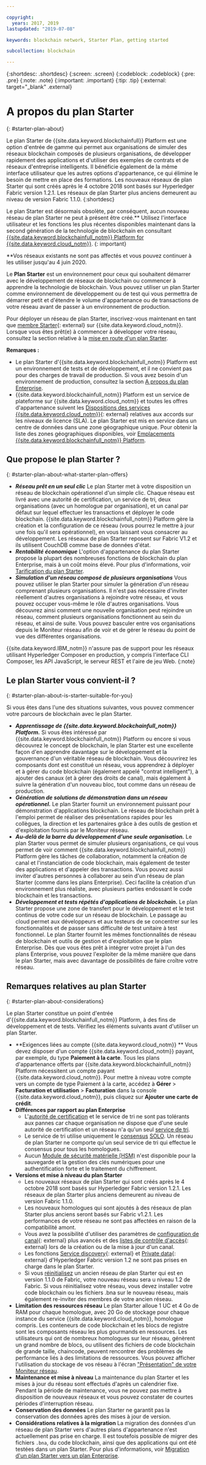 ```yaml
---

copyright:
  years: 2017, 2019
lastupdated: "2019-07-08"

keywords: blockchain network, Starter Plan, getting started

subcollection: blockchain

---
```


{:shortdesc: .shortdesc}
{:screen: .screen}
{:codeblock: .codeblock}
{:pre: .pre}
{:note: .note}
{:important: .important}
{:tip: .tip}
{:external: target="_blank" .external}

# A propos du plan Starter
{: #starter-plan-about}

Le plan Starter de {{site.data.keyword.blockchainfull}} Platform est une option d'entrée de gamme qui permet aux organisations de simuler des réseaux blockchain composés de plusieurs organisations, de développer rapidement des applications et d'utiliser des exemples de contrats et de réseaux d'entreprise intelligents. Il bénéficie également de la même interface utilisateur que les autres options d'appartenance, ce qui élimine le besoin de mettre en place des formations. Les nouveaux réseaux de plan Starter qui sont créés après le 4 octobre 2018 sont basés sur Hyperledger Fabric version 1.2.1. Les réseaux de plan Starter plus anciens demeurent au niveau de version Fabric 1.1.0.
{:shortdesc}

Le plan Starter est désormais obsolète, par conséquent, aucun nouveau réseau de plan Starter ne peut à présent être créé.** Utilisez l'interface utilisateur et les fonctions les plus récentes disponibles maintenant dans la second génération de la technologie de blockchain en consultant [{{site.data.keyword.blockchainfull_notm}} Platform for {{site.data.keyword.cloud_notm}}](/docs/services/blockchain?topic=blockchain-ibp-v2-deploy-iks).
{: important}  

**Vos réseaux existants ne sont pas affectés et vous pouvez continuer à les utiliser jusqu'au 4 juin 2020.


Le **Plan Starter** est un environnement pour ceux qui souhaitent démarrer avec le développement de réseaux de blockchain ou commencer à apprendre la technologie de blockchain. Vous pouvez utiliser un plan Starter comme environnement de développement ou de test qui vous permettra de démarrer petit et d'étendre le volume d'appartenance ou de transactions de votre réseau avant de passer à un environnement de production.

 Pour déployer un réseau de plan Starter, inscrivez-vous maintenant en tant que [membre Starter](https://cloud.ibm.com/catalog/services/ibm-blockchain-5-prod){: external} sur {{site.data.keyword.cloud_notm}}. Lorsque vous êtes prêt(e) à commencer à développer votre réseau, consultez la section relative à la [mise en route d'un plan Starter](/docs/services/blockchain?topic=blockchain-getting-started-with-starter-plan#getting-started-with-starter-plan).


**Remarques :**
- Le plan Starter d'{{site.data.keyword.blockchainfull_notm}} Platform est un environnement de tests et de développement, et il ne convient pas pour des charges de travail de production. Si vous avez besoin d'un environnement de production, consultez la section [A propos du plan Enterprise](/docs/services/blockchain?topic=blockchain-enterprise-plan-about#enterprise-plan-about).
- {{site.data.keyword.blockchainfull_notm}} Platform est un service de plateforme sur {{site.data.keyword.cloud_notm}} et toutes les offres d'appartenance suivent les [Dispositions des services {{site.data.keyword.cloud_notm}}](http://www-03.ibm.com/software/sla/sladb.nsf/sla/bm){: external} relatives aux accords sur les niveaux de licence (SLA). Le plan Starter est mis en service dans un centre de données dans une zone géographique unique. Pour obtenir la liste des zones géographiques disponibles, voir [Emplacements {{site.data.keyword.blockchainfull_notm}} Platform](/docs/services/blockchain?topic=blockchain-ibp-regions-locations#ibp-regions-locations).

## Que propose le plan Starter ?
{: #starter-plan-about-what-starter-plan-offers}

- **_Réseau prêt en un seul clic_**
    Le plan Starter met à votre disposition un réseau de blockchain opérationnel d'un simple clic. Chaque réseau est livré avec une autorité de certification, un service de tri, deux organisations (avec un homologue par organisation), et un canal par défaut sur lequel effectuer les transactions et déployer le code blockchain. {{site.data.keyword.blockchainfull_notm}} Platform gère la création et la configuration de ce réseau (vous pourrez le mettre à jour une fois qu'il sera opérationnel), en vous laissant vous consacrer au développement. Les réseaux de plan Starter reposent sur Fabric V1.2 et ils utilisent CouchDB comme base de données d'état.
- **_Rentabilité économique_**
    L'option d'appartenance du plan Starter propose la plupart des nombreuses fonctions de blockchain du plan Enterprise, mais à un coût moins élevé. Pour plus d'informations, voir [Tarification du plan Starter](/docs/services/blockchain/howto?topic=blockchain-ibp-pricing#ibp-pricing-starter-pricing).
- **_Simulation d'un réseau composé de plusieurs organisations_**
    Vous pouvez utiliser le plan Starter pour simuler la génération d'un réseau comprenant plusieurs organisations. Il n'est pas nécessaire d'inviter réellement d'autres organisations à rejoindre votre réseau, et vous pouvez occuper vous-même le rôle d'autres organisations. Vous découvrez ainsi comment une nouvelle organisation peut rejoindre un réseau, comment plusieurs organisations fonctionnent au sein du réseau, et ainsi de suite. Vous pouvez basculer entre vos organisations depuis le Moniteur réseau afin de voir et de gérer le réseau du point de vue des différentes organisations.

{{site.data.keyword.IBM_notm}} n'assure pas de support pour les réseaux utilisant Hyperledger Composer en production, y compris l'interface CLI Composer, les API JavaScript, le serveur REST et l'aire de jeu Web.
{:note}

## Le plan Starter vous convient-il ?
{: #starter-plan-about-is-starter-suitable-for-you}

Si vous êtes dans l'une des situations suivantes, vous pouvez commencer votre parcours de blockchain avec le plan Starter.
- **_Apprentissage de {{site.data.keyword.blockchainfull_notm}} Platform._**
    Si vous êtes intéressé par {{site.data.keyword.blockchainfull_notm}} Platform ou encore si vous découvrez le concept de blockchain, le plan Starter est une excellente façon d'en apprendre davantage sur le développement et la gouvernance d'un véritable réseau de blockchain. Vous découvrirez les composants dont est constitué un réseau, vous apprendrez à déployer et à gérer du code blockchain (également appelé "contrat intelligent"), à ajouter des canaux (et à gérer des droits de canal), mais également à suivre la génération d'un nouveau bloc, tout comme dans un réseau de production.
- **_Génération de solutions de démonstration dans un réseau opérationnel._**
    Le plan Starter fournit un environnement puissant pour démonstration d'applications blockchain. Le réseau de blockchain prêt à l'emploi permet de réaliser des présentations rapides pour les collègues, la direction et les partenaires grâce à des outils de gestion et d'exploitation fournis par le Moniteur réseau.
- **_Au-delà de la barre du développement d'une seule organisation._**
    Le plan Starter vous permet de simuler plusieurs organisations, ce qui vous permet de voir comment {{site.data.keyword.blockchainfull_notm}} Platform gère les tâches de collaboration, notamment la création de canal et l'instanciation de code blockchain, mais également de tester des applications et d'appeler des transactions. Vous pouvez aussi inviter d'autres personnes à collaborer au sein d'un réseau de plan Starter (comme dans les plans Enterprise). Ceci facilite la création d'un environnement plus réaliste, avec plusieurs parties endossant le code blockchain et les transactions.
- **_Développement et tests répétés d'applications de blockchain._**
    Le plan Starter propose une zone de transfert pour le développement et le test continus de votre code sur un réseau de blockchain. Le passage au cloud permet aux développeurs et aux testeurs de se concentrer sur les fonctionnalités et de passer sans difficulté de test unitaire à test fonctionnel. Le plan Starter fournit les mêmes fonctionnalités de réseau de blockchain et outils de gestion et d'exploitation que le plan Enterprise. Dès que vous êtes prêt à intégrer votre projet à l'un des plans Enterprise, vous pouvez l'exploiter de la même manière que dans le plan Starter, mais avec davantage de possibilités de faire croître votre réseau.

## Remarques relatives au plan Starter
{: #starter-plan-about-considerations}

Le plan Starter constitue un point d'entrée d'{{site.data.keyword.blockchainfull_notm}} Platform, à des fins de développement et de tests.  Vérifiez les éléments suivants avant d'utiliser un plan Starter.

- **Exigences liées au compte {{site.data.keyword.cloud_notm}} **
    Vous devez disposer d'un compte {{site.data.keyword.cloud_notm}} payant, par exemple, du type **Paiement à la carte**. Tous les plans d'appartenance offerts par {{site.data.keyword.blockchainfull_notm}} Platform nécessitent un compte payant {{site.data.keyword.cloud_notm}}. Pour mettre à niveau votre compte vers un compte de type Paiement à la carte, accédez à **Gérer** > **Facturation et utilisation** > **Facturation** dans la console {{site.data.keyword.cloud_notm}}, puis cliquez sur **Ajouter une carte de crédit**.
- **Différences par rapport au plan Enterprise**
    - L'[autorité de certification](/docs/services/blockchain?topic=blockchain-glossary#glossary-CA) et le service de tri ne sont pas tolérants aux pannes car chaque organisation ne dispose que d'une seule autorité de certification et un réseau n'a qu'un seul [service de tri](/docs/services/blockchain?topic=blockchain-glossary#glossary-orderer).
    - Le service de tri utilise uniquement le [consensus](/docs/services/blockchain?topic=blockchain-glossary#glossary-consensus) [SOLO](/docs/services/blockchain?topic=blockchain-glossary#glossary-solo). Un réseau de plan Starter ne comporte qu'un seul service de tri qui effectue le consensus pour tous les homologues.
    - Aucun [Module de sécurité matérielle (HSM)](/docs/services/blockchain?topic=blockchain-glossary#glossary-hsm) n'est disponible pour la sauvegarde et la gestion des clés numériques pour une authentification forte et le traitement du chiffrement.
- **Versions et mise à niveau du plan Starter**
    - Les nouveaux réseaux de plan Starter qui sont créés après le 4 octobre 2018 sont basés sur Hyperledger Fabric version 1.2.1. Les réseaux de plan Starter plus anciens demeurent au niveau de version Fabric 1.1.0.
    - Les nouveaux homologues qui sont ajoutés à des réseaux de plan Starter plus anciens seront basés sur Fabric v1.2.1. Les performances de votre réseau ne sont pas affectées en raison de la compatibilité amont.
    - Vous avez la possibilité d'utiliser des paramètres de [configuration de canal](https://hyperledger-fabric.readthedocs.io/en/release-1.2/config_update.html){: external} plus avancés et des [listes de contrôle d'accès](https://hyperledger-fabric.readthedocs.io/en/release-1.2/access_control.html){: external} lors de la création ou de la mise à jour d'un canal.
    - Les fonctions [Service discovery](https://hyperledger-fabric.readthedocs.io/en/release-1.2/discovery-overview.html){: external} et [Private data](https://hyperledger-fabric.readthedocs.io/en/release-1.2/private-data/private-data.html){: external} d'Hyperledger Fabric version 1.2 ne sont pas prises en charge dans le plan Starter.
    - Si vous [réinitialisez](/docs/services/blockchain?topic=blockchain-ibp-dashboard#ibp-dashboard-reset-network) un ancien réseau de plan Starter qui est en version 1.1.0 de Fabric, votre nouveau réseau sera u niveau 1.2 de Fabric. Si vous réinitialisez votre réseau, vous devez installer votre code blockchain ou les fichiers .bna sur le nouveau réseau, mais également re-inviter des membres de votre ancien réseau.
- **Limitation des ressources réseau**
    Le plan Starter alloue 1 UC et 4 Go de RAM pour chaque homologue, avec 20 Go de stockage pour chaque instance du service {{site.data.keyword.cloud_notm}}, homologue compris. Les conteneurs de code blockchain et les blocs de registre sont les composants réseau les plus gourmands en ressources. Les utilisateurs qui ont de nombreux homologues sur leur réseau, génèrent un grand nombre de blocs, ou utilisent des fichiers de code blockchain de grande taille, chaincode, peuvent rencontrer des problèmes de performance liés à des limitations de ressources. Vous pouvez afficher l'utilisation du stockage de vos réseau à l'écran ["Présentation" de votre Moniteur réseau](/docs/services/blockchain?topic=blockchain-ibp-dashboard#ibp-dashboard-storage).
- **Maintenance et mise à niveau**
    La maintenance du plan Starter et les mises à jour du réseau sont effectués d'après un calendrier fixe. Pendant la période de maintenance, vous ne pouvez pas mettre à disposition de nouveaux réseaux et vous pouvez constater de courtes périodes d'interruption réseau.
- **Conservation des données**
    Le plan Starter ne garantit pas la conservation des données après des mises à jour de version.
- **Considérations relatives à la migration**
    La migration des données d'un réseau de plan Starter vers d'autres plans d'appartenance n'est actuellement pas prise en charge. Il est toutefois possible de migrer des fichiers `.bna`, du code blockchain, ainsi que des applications qui ont été testées dans un plan Starter. Pour plus d'informations, voir [Migration d'un plan Starter vers un plan Enterprise](/docs/services/blockchain/howto?topic=blockchain-migrate_starter_to_enterprise#migrate_starter_to_enterprise).
